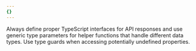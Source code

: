 ```yaml
---
{}
---
```


Always define proper TypeScript interfaces for API responses and use generic type parameters for helper functions that handle different data types. Use type guards when accessing potentially undefined properties.
